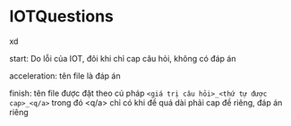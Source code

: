# IOTQuestions
xd

start: Do lỗi của IOT, đôi khi chỉ cap câu hỏi, không có đáp án

acceleration: tên file là đáp án

finish: tên file được đặt theo cú pháp `<giá trị câu hỏi>_<thứ tự được cap>_<q/a>` trong đó <q/a> chỉ có khi đề quá dài phải cap đề riêng, đáp án riêng  
